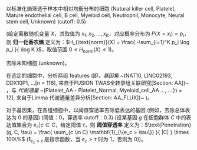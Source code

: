 以标准化熵筛选于样本中相对均衡分布的细胞 (Natural killer cell, Platelet, Mature endothelial cell, B cell, Myeloid cell, Neutrophil, Monocyte, Neural stem cell, Unknown) (cutoff: 0.5) 

(给定离散随机变量 $X$，其取值为 ${x_1, x_2,...,x_K}$，对应概率分布为 $P(X = x_i) = p_i$，则 **归一化香农熵** 定义为：$H_{\text{norm}}(X) = \frac{ -\sum_{i=1}^K p_i \log p_i }{ \log K }$，取值范围 $0 \leq H_{\text{norm}}(X) \leq 1$)。

去除未知细胞 (unknown)。

在选定的细胞中，分析两组 features (即，_基因集_ ~(NAT10, LINC02193, DDX10P1, ...[n = 116], 来自于FUSION TWAS全转录组关联研究[Section: AA])~ ，与 _代谢通量_ ~(Platelet_AA - Platelet_Normal, Myeloid_cell_AA ..., ...[n = 12], 来自于Limma 代谢通量差异分析[Section: AA_FLUX])~ )。

对于基因集，在各组细胞中，以阈值穿透率去除低表达的基因 (例如，去除总体表达为 0 的基因) (阈值：0，穿透率 cutoff：0.3) (设某基因 $g$ 在细胞群体 $C$ 中的表达值集合为 ${e_c | c \in C}$，给定阈值 $\tau$，则 **阈值穿透率** 定义为：$\text{Penetration}(g, C, \tau) = \frac{ \sum_{c \in C} \mathbf{1}_{\{e_c > \tau\}} }{ |C| } \times 100\%$ ($\mathbf{1}_{{e_c > \tau}}$ 是指示函数，当 $e_c > \tau$ 时为 1，否则为 0))。

